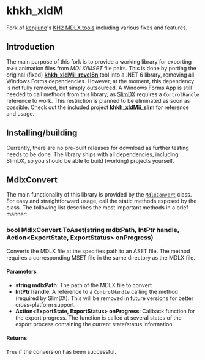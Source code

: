 # khkh_xldM
Fork of [kenjiuno](https://gitlab.com/kenjiuno)'s [KH2 MDLX tools](https://gitlab.com/kenjiuno/khkh_xldM) including various fixes and features.

## Introduction
The main purpose of this fork is to provide a working library for exporting `ASET` animation files from *MDLX*/*MSET* file pairs. This is done by porting the original (fixed) **[khkh_xldMii_revel8n](khkh_xldMii_revel8n)** tool into a .NET 6 library, removing all Windows Forms dependencies. However, at the moment, this dependency is not fully removed, but simply outsourced. A Windows Forms App is still needed to call methods from this library, as [SlimDX](https://github.com/mrvux/SlimDX) requires a `ControlHandle` reference to work. This restriction is planned to be eliminated as soon as possible. Check out the included project **[khkh_xldMii_slim](khkh_xldMii_slim)** for reference and usage.

## Installing/building
Currently, there are no pre-built releases for download as further testing needs to be done. The library ships with all dependencies, including SlimDX, so you should be able to build (working) projects yourself.

## MdlxConvert
The main functionality of this library is provided by the [`MdlxConvert`](mdlx2aset/MdlxConvert.cs) class. For easy and straightforward usage, call the static methods exposed by the class. The following list describes the most important methods in a brief manner:

### bool MdlxConvert.ToAset(string mdlxPath, IntPtr handle, Action<ExportState, ExportStatus> onProgress)
Converts the MDLX file at the specifies path to an ASET file. The method requires a corresponding MSET file in the same directory as the MDLX file.

#### Parameters
- **string mdlxPath**: The path of the MDLX file to convert
- **IntPtr handle**: A reference to a `ControlHandle` calling the method (required by SlimDX). This will be removed in future versions for better cross-platform support.
- **Action<ExportState, ExportStatus> onProgress**: Callback function for the export progress. The function is called at several states of the export process containing the current state/status information.

#### Returns
`True` if the conversion has been successful.